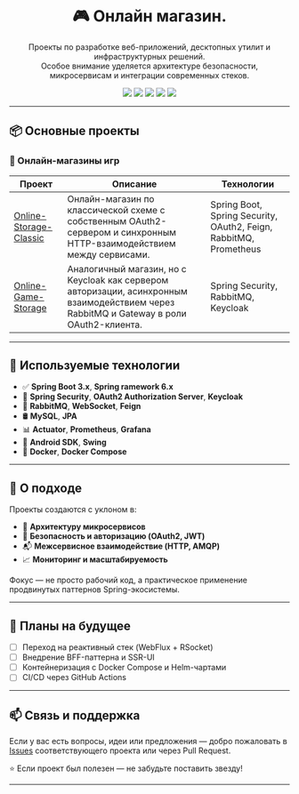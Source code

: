 <h1 align="center">🎮 Онлайн магазин.</h1>

<p align="center">
  Проекты по разработке веб-приложений, десктопных утилит и инфраструктурных решений.<br>
  Особое внимание уделяется архитектуре безопасности, микросервисам и интеграции современных стеков.
</p>

<p align="center">
  <img src="https://img.shields.io/badge/Spring_Boot-3.x-green?logo=springboot&logoColor=white">
  <img src="https://img.shields.io/badge/OAuth2-Security-blue?logo=springsecurity">
  <img src="https://img.shields.io/badge/RabbitMQ-Messaging-orange?logo=rabbitmq">
  <img src="https://img.shields.io/badge/Keycloak-SSO-red?logo=keycloak">
  <img src="https://img.shields.io/badge/Prometheus-Monitoring-orange?logo=prometheus">
</p>

---

## 📦 Основные проекты

### 🛒 Онлайн-магазины игр

| Проект | Описание | Технологии |
|--------|----------|------------|
| [Online-Storage-Classic](https://github.com/Online-video-game-store/Online-Storage-Classic) | Онлайн-магазин по классической схеме с собственным OAuth2-сервером и синхронным HTTP-взаимодействием между сервисами. | Spring Boot, Spring Security, OAuth2, Feign, RabbitMQ, Prometheus |
| [Online-Game-Storage](https://github.com/Online-video-game-store/Online-Game-Storage) | Аналогичный магазин, но с Keycloak как сервером авторизации, асинхронным взаимодействием через RabbitMQ и Gateway в роли OAuth2-клиента. | Spring Security, RabbitMQ, Keycloak |

---

## 🔧 Используемые технологии

- ✅ **Spring Boot 3.x**, **Spring ramework 6.x**
- 🔐 **Spring Security**, **OAuth2 Authorization Server**, **Keycloak**
- 📡 **RabbitMQ**, **WebSocket**, **Feign**
- 🛢️ **MySQL**, **JPA**
- 📊 **Actuator**, **Prometheus**, **Grafana**
- 📱 **Android SDK**, **Swing**
- 🐳 **Docker**, **Docker Compose**
  
---

## 🧠 О подходе

Проекты создаются с уклоном в:

- 🧩 **Архитектуру микросервисов**
- 🔐 **Безопасность и авторизацию (OAuth2, JWT)**
- 📬 **Межсервисное взаимодействие (HTTP, AMQP)**
- 📈 **Мониторинг и масштабируемость**

Фокус — не просто рабочий код, а практическое применение продвинутых паттернов Spring-экосистемы.

---

## 🚀 Планы на будущее

- [ ] Переход на реактивный стек (WebFlux + RSocket)
- [ ] Внедрение BFF-паттерна и SSR-UI
- [ ] Контейнеризация с Docker Compose и Helm-чартами
- [ ] CI/CD через GitHub Actions

---

## 📫 Связь и поддержка

Если у вас есть вопросы, идеи или предложения — добро пожаловать в [Issues](https://github.com/Online-video-game-store/Online-Game-Storage/issues) соответствующего проекта или через Pull Request.

⭐ Если проект был полезен — не забудьте поставить звезду!

---
